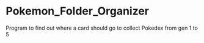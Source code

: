 # Pokemon_Folder_Organizer
Program to find out where a card should go to collect Pokedex from gen 1 to 5

